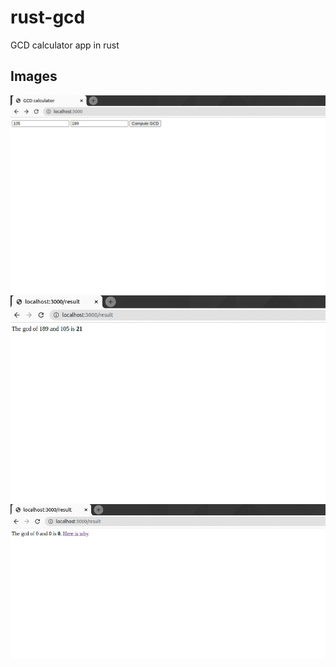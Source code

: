# rust-gcd
GCD calculator app in rust

## Images

![](images/1.jpg)
![](images/2.jpg)
![](images/3.jpg)